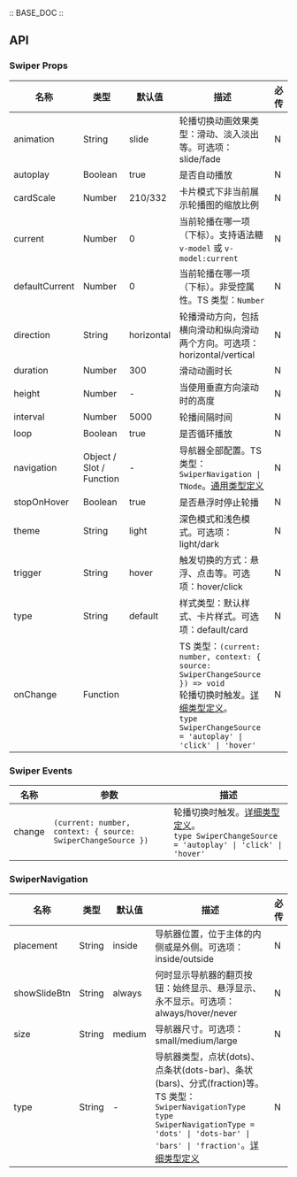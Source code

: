 :: BASE_DOC ::

## API
### Swiper Props

名称 | 类型 | 默认值 | 描述 | 必传
-- | -- | -- | -- | --
animation | String | slide | 轮播切换动画效果类型：滑动、淡入淡出等。可选项：slide/fade | N
autoplay | Boolean | true | 是否自动播放 | N
cardScale | Number | 210/332 | 卡片模式下非当前展示轮播图的缩放比例 | N
current | Number | 0 | 当前轮播在哪一项（下标）。支持语法糖 `v-model` 或 `v-model:current` | N
defaultCurrent | Number | 0 | 当前轮播在哪一项（下标）。非受控属性。TS 类型：`Number` | N
direction | String | horizontal | 轮播滑动方向，包括横向滑动和纵向滑动两个方向。可选项：horizontal/vertical | N
duration | Number | 300 | 滑动动画时长 | N
height | Number | - | 当使用垂直方向滚动时的高度 | N
interval | Number | 5000 | 轮播间隔时间 | N
loop | Boolean | true | 是否循环播放 | N
navigation | Object / Slot / Function | - | 导航器全部配置。TS 类型：`SwiperNavigation \| TNode`。[通用类型定义](https://github.com/Tencent/tdesign-vue-next/blob/develop/packages/components/common.ts) | N
stopOnHover | Boolean | true | 是否悬浮时停止轮播 | N
theme | String | light | 深色模式和浅色模式。可选项：light/dark | N
trigger | String | hover | 触发切换的方式：悬浮、点击等。可选项：hover/click | N
type | String | default | 样式类型：默认样式、卡片样式。可选项：default/card | N
onChange | Function |  | TS 类型：`(current: number, context: { source: SwiperChangeSource }) => void`<br/>轮播切换时触发。[详细类型定义](https://github.com/Tencent/tdesign-vue-next/blob/develop/packages/components/swiper/type.ts)。<br/>`type SwiperChangeSource = 'autoplay' \| 'click' \| 'hover'`<br/> | N

### Swiper Events

名称 | 参数 | 描述
-- | -- | --
change | `(current: number, context: { source: SwiperChangeSource })` | 轮播切换时触发。[详细类型定义](https://github.com/Tencent/tdesign-vue-next/blob/develop/packages/components/swiper/type.ts)。<br/>`type SwiperChangeSource = 'autoplay' \| 'click' \| 'hover'`<br/>

### SwiperNavigation

名称 | 类型 | 默认值 | 描述 | 必传
-- | -- | -- | -- | --
placement | String | inside | 导航器位置，位于主体的内侧或是外侧。可选项：inside/outside | N
showSlideBtn | String | always | 何时显示导航器的翻页按钮：始终显示、悬浮显示、永不显示。可选项：always/hover/never | N
size | String | medium | 导航器尺寸。可选项：small/medium/large | N
type | String | - | 导航器类型，点状(dots)、点条状(dots-bar)、条状(bars)、分式(fraction)等。TS 类型：`SwiperNavigationType` `type SwiperNavigationType = 'dots' \| 'dots-bar' \| 'bars' \| 'fraction'`。[详细类型定义](https://github.com/Tencent/tdesign-vue-next/blob/develop/packages/components/swiper/type.ts) | N

